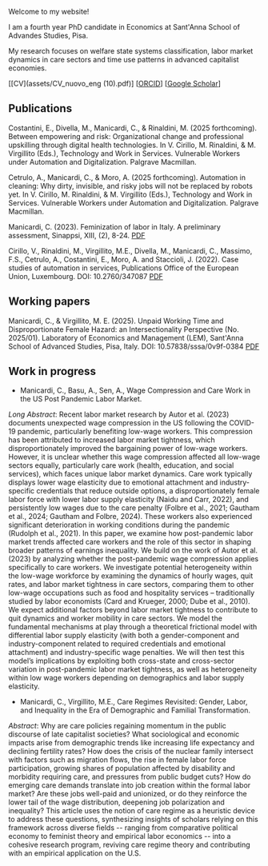 Welcome to my website!

I am a fourth year PhD candidate in Economics at Sant'Anna School of Advandes Studies, Pisa.

My research focuses on welfare state systems classification, labor market dynamics in care sectors and time use patterns in advanced capitalist economies.

[[CV](assets/CV_nuovo_eng (10).pdf)]    [[ORCID](https://orcid.org/0009-0006-7702-7211)]     [[Google Scholar](https://scholar.google.com/citations?user=IJr4rs4AAAAJ&hl=en)]

## Publications

Costantini, E., Divella, M., Manicardi, C., & Rinaldini, M. (2025 forthcoming). Between empowering and risk: Organizational change and professional upskilling through digital health technologies. In V. Cirillo, M. Rinaldini, & M. Virgillito (Eds.), Technology and Work in Services. Vulnerable Workers under Automation and Digitalization. Palgrave Macmillan.

Cetrulo, A., Manicardi, C., & Moro, A. (2025 forthcoming). Automation in cleaning: Why dirty, invisible, and risky jobs will not be replaced by robots yet. In V. Cirillo, M. Rinaldini, & M. Virgillito (Eds.), Technology and Work in Services. Vulnerable Workers under Automation and Digitalization. Palgrave Macmillan.

Manicardi, C. (2023). Feminization of labor in Italy. A preliminary assessment, Sinappsi, XIII, (2), 8-24. [PDF](https://oa.inapp.gov.it/bitstreams/5ede9e69-2160-47f8-8a9d-6f744eb6246f/download)

Cirillo, V., Rinaldini, M., Virgillito, M.E., Divella, M., Manicardi, C., Massimo, F.S., Cetrulo, A., Costantini, E., Moro, A. and Staccioli, J. (2022). Case studies of automation in services, Publications Office of the European Union, Luxembourg. DOI: 10.2760/347087 [PDF](https://publications.jrc.ec.europa.eu/repository/bitstream/JRC129691/JRC129691_01.pdf)

## Working papers
Manicardi, C., & Virgillito, M. E. (2025). Unpaid Working Time and Disproportionate Female Hazard: an Intersectionality Perspective (No. 2025/01). Laboratory of Economics and Management (LEM), Sant'Anna School of Advanced Studies, Pisa, Italy. DOI: 10.57838/sssa/0v9f-0384 [PDF](https://www.lem.sssup.it/WPLem/files/2025-01.pdf)

## Work in progress
- Manicardi, C., Basu, A., Sen, A., Wage Compression and Care Work in the US Post Pandemic Labor Market.

_Long Abstract_:
Recent labor market research by Autor et al. (2023) documents unexpected wage compression in the US following the COVID-19 pandemic, particularly benefiting low-wage workers. This compression has been attributed to increased labor market tightness, which disproportionately improved the bargaining power of low-wage workers. However, it is unclear whether this wage compression affected all low-wage sectors equally, particularly care work (health, education, and social services), which faces unique labor market dynamics. Care work typically displays lower wage elasticity due to emotional attachment and industry-specific credentials that reduce outside options, a disproportionately female labor force with lower labor supply elasticity (Naidu and Carr, 2022), and persistently low wages due to the care penalty (Folbre et al., 2021; Gautham et al., 2024; Gautham and Folbre, 2024). These workers also experienced significant deterioration in working conditions during the pandemic (Rudolph et al., 2021). In this paper, we examine how post-pandemic labor market trends affected care workers and the role of this sector in shaping broader patterns of earnings inequality. We build on the work of Autor et al. (2023) by analyzing whether the post-pandemic wage compression applies specifically to care workers. We investigate potential heterogeneity within the low-wage workforce by examining the dynamics of hourly wages, quit rates, and labor market tightness in care sectors, comparing them to other low-wage occupations such as food and hospitality services – traditionally studied by labor economists (Card and Krueger, 2000; Dube et al., 2010). We expect additional factors beyond labor market tightness to contribute to quit dynamics and worker mobility in care sectors. We model the fundamental mechanisms at play through a theoretical frictional model with differential labor supply elasticity (with both a gender-component and industry-component related to required credentials and emotional attachment) and industry-specific wage penalties. We will then test this model’s implications by exploiting both cross-state and cross-sector variation in post-pandemic labor market tightness, as well as heterogeneity within low wage workers depending on demographics and labor supply elasticity.

- Manicardi, C., Virgillito, M.E., Care Regimes Revisited: Gender, Labor, and Inequality in the Era of Demographic and Familial Transformation.

_Abstract_:
Why are care policies regaining momentum in the public discourse of late capitalist societies? What sociological and economic impacts arise from demographic trends like increasing life expectancy and declining fertility rates? How does the crisis of the nuclear family intersect with factors such as migration flows, the rise in female labor force participation, growing shares of population affected by disability and morbidity requiring care, and pressures from public budget cuts? How do emerging care demands translate into job creation within the formal labor market? Are these jobs well-paid and unionized, or do they reinforce the lower tail of the wage distribution, deepening job polarization and inequality? This article uses the notion of care regime as a heuristic device to address these questions, synthesizing insights of scholars relying on this framework across diverse fields -- ranging from comparative political economy to feminist theory and empirical labor economics -- into a cohesive research program, reviving care regime theory and contributing with an empirical application on the U.S.
